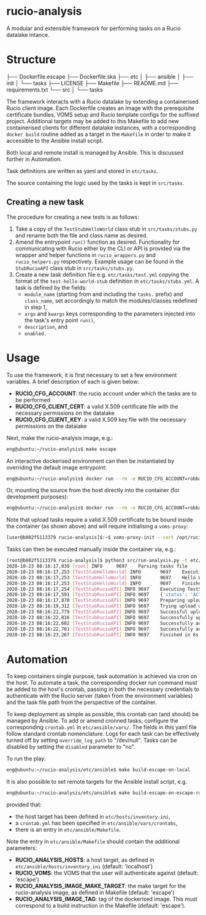 # rucio-analysis

A modular and extensible framework for performing tasks on a Rucio datalake intance.

# Structure

  ├── Dockerfile.escape
  ├── Dockerfile.ska
  ├── etc
  │   ├── ansible
  │   ├── init
  │   └── tasks
  ├── LICENSE
  ├── Makefile
  ├── README.md
  ├── requirements.txt
  └── src
  │   └── tasks

The framework interacts with a Rucio datalake by extending a containerised Rucio client image. Each Dockerfile creates an image with the prerequisite certificate bundles, VOMS setup and Rucio template configs for the suffixed project. Additional targets may be added to this Makefile to add new containerised clients for different datalake instances, with a corresponding `docker build` routine added as a target in the `Makefile` in order to make it accessible to the Ansible install script.

Both local and remote install is managed by Ansible. This is discussed further in Automation.

Task definitions are written as yaml and stored in `etc/tasks`.

The source containing the logic used by the tasks is kept in `src/tasks`.

## Creating a new task

The procedure for creating a new tests is as follows:

1. Take a copy of the `TestStubHelloWorld` class stub in `src/tasks/stubs.py` and rename both the file and class name as desired.
2. Amend the entrypoint `run()` function as desired. Functionality for communicating with Rucio either by the CLI or API is provided via the wrapper and helper functions in `rucio_wrappers.py` and `rucio_helpers.py` respectively. Example usage can be found in the `StubRucioAPI` class stub in `src/tasks/stubs.py`.
3. Create a new task definition file e.g. `etc/tasks/test.yml` copying the format of the `test-hello-world-stub` definition in `etc/tasks/stubs.yml`. A task is defined by the fields:
    - `module_name` (starting from and including the `tasks.` prefix) and `class_name`, set accordingly to match the modules/classes redefined in step 1,
    - `args` and `kwargs` keys corresponding to the parameters injected into the task's entry point `run()`,
    - `description`, and 
    - `enabled`.

# Usage

To use the framework, it is first necessary to set a few environment variables. A brief description of each is given below:

- **RUCIO_CFG_ACCOUNT**: the rucio account under which the tasks are to be performed
- **RUCIO_CFG_CLIENT_CERT**: a valid X.509 certificate file with the necessary permissions on the datalake
- **RUCIO_CFG_CLIENT_KEY**: a valid X.509 key file with the necessary permissions on the datalake

Next, make the rucio-analysis image, e.g.:

```bash
eng@ubuntu:~/rucio-analysis$ make escape
```

An interactive dockerised environment can then be instantiated by overriding the default image entrypoint:

```bash
eng@ubuntu:~/rucio-analysis$ docker run --rm -e RUCIO_CFG_ACCOUNT=robbarnsley -v $RUCIO_CFG_CLIENT_CERT:/opt/rucio/etc/client.crt -v $RUCIO_CFG_CLIENT_KEY:/opt/rucio/etc/client.key -it --name=rucio-analysis --entrypoint /bin/bash rucio-analysis:escape
```

Or, mounting the source from the host directly into the container (for development purposes):

```bash
eng@ubuntu:~/rucio-analysis$ docker run --rm -e RUCIO_CFG_ACCOUNT=robbarnsley -v /home/eng/.globus/client.crt:/opt/rucio/etc/client.crt -v /home/eng/.globus/client.key:/opt/rucio/etc/client.key -v $RUCIO_ANALYSIS_ROOT:/opt/rucio-analysis -it --name=rucio-analysis --entrypoint /bin/bash rucio-analysis:escape
```

Note that upload tasks require a valid X.509 certificate to be bound inside the container (as shown above) and will require initialising a `voms-proxy`:

```bash
[user@b802f5113379 rucio-analysis]$:~$ voms-proxy-init --cert /opt/rucio/etc/client.crt --key /opt/rucio/etc/client.key --voms escape
```

Tasks can then be executed manually inside the container via, e.g.:

```bash
[root@b802f5113379 rucio-analysis]$ python3 src/run-analysis.py -t etc/tasks/stubs.yml 
2020-10-23 08:16:17,039 [root] INFO     9697    Parsing tasks file
2020-10-23 08:16:17,253 [TestStubHelloWorld] INFO       9697    Executing TestStubHelloWorld.run()
2020-10-23 08:16:17,253 [TestStubHelloWorld] INFO       9697    Hello World!
2020-10-23 08:16:17,253 [TestStubHelloWorld] INFO       9697    Finished in 0s
2020-10-23 08:16:17,254 [TestStubRucioAPI] INFO 9697    Executing TestStubRucioAPI.run()
2020-10-23 08:16:17,591 [TestStubRucioAPI] INFO 9697    {'status': 'ACTIVE', 'account': 'robbarnsley', 'account_type': 'SERVICE', 'created_at': '2020-07-16T08:08:13', 'suspended_at': None, 'updated_at': '2020-07-16T08:08:13', 'deleted_at': None, 'email': 'r.barnsley@skatelescope.org'}
2020-10-23 08:16:17,870 [TestStubRucioAPI] INFO 9697    Preparing upload for file 1KB_231020T08.16.17
2020-10-23 08:16:19,312 [TestStubRucioAPI] INFO 9697    Trying upload with gsiftp to EULAKE-1
2020-10-23 08:16:21,779 [TestStubRucioAPI] INFO 9697    Successful upload of temporary file. gsiftp://eulakeftp.cern.ch:2811/eos/eulake/tests/rucio_test/eulake_1/SKA_SKAO_BARNSLEY-testing/4f/d3/1KB_231020T08.16.17.rucio.upload
2020-10-23 08:16:22,016 [TestStubRucioAPI] INFO 9697    Successfully uploaded file 1KB_231020T08.16.17
2020-10-23 08:16:22,602 [TestStubRucioAPI] INFO 9697    Successfully added replica in Rucio catalogue at EULAKE-1
2020-10-23 08:16:22,761 [TestStubRucioAPI] INFO 9697    Successfully added replication rule at EULAKE-1
2020-10-23 08:16:23,267 [TestStubRucioAPI] INFO 9697    Finished in 6s
```

# Automation

To keep containers single purpose, task automation is achieved via cron on the host. To automate a task, the corresponding docker run command must be added to the host's crontab, passing in both the necessary credentials to authenticate with the Rucio server (taken from the environment variables) and the task file path from the perspective of the container.

To keep deployment as simple as possible, this crontab can (and should) be managed by Ansible. To add or amend cronned tasks, configure the corresponding `crontab.yml` in `etc/ansible/vars/`. The fields in this yaml file follow standard crontab nomenclature. Logs for each task can be effectively turned off by setting `override_log_path` to "/dev/null". Tasks can be disabled by setting the `disabled` parameter to "no".

To run the play:

```bash
eng@ubuntu:~/rucio-analysis/etc/ansible$ make build-escape-on-local
```

It is also possible to set remote targets for the Ansible install script, e.g. 

```bash
eng@ubuntu:~/rucio-analysis/etc/ansible$ make build-escape-on-escape-rucio-analysis
```

provided that:
- the host target has been defined in `etc/hosts/inventory.ini`, 
- a `crontab.yml` has been specified in `etc/ansible/vars/crontabs`,
- there is an entry in `etc/ansible/Makefile`.

Note the entry in `etc/ansible/Makefile` should contain the additional parameters:
- **RUCIO_ANALYSIS_HOSTS**: a host target, as defined in `etc/ansible/hosts/inventory.ini` (default: 'localhost')
- **RUCIO_VOMS**: the VOMS that the user will authenticate against (default: 'escape')
- **RUCIO_ANALYSIS_IMAGE_MAKE_TARGET**: the make target for the rucio-analysis image, as defined in Makefile (default: 'escape')
- **RUCIO_ANALYSIS_IMAGE_TAG**: tag of the dockerised image. This must correspond to a build instruction in the Makefile (default: 'escape').


